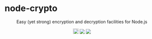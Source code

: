 
# node-crypto

<p align="center">
  Easy (yet strong) encryption and decryption facilities for Node.js
</p>

<p align="center">
  <a href="https://badge.fury.io/js/%40elastic%2Fnode-crypto"><img src="https://badge.fury.io/js/%40elastic%2Fnode-crypto.svg" alt="npm version" height="18"></a>
  <a href="https://codecov.io/gh/elastic/node-crypto"><img src="https://codecov.io/gh/elastic/node-crypto/branch/master/graph/badge.svg" /></a>
  <a href="https://travis-ci.org/elastic/node-crypto"><img src="https://travis-ci.org/elastic/node-crypto.svg?branch=master"></a>